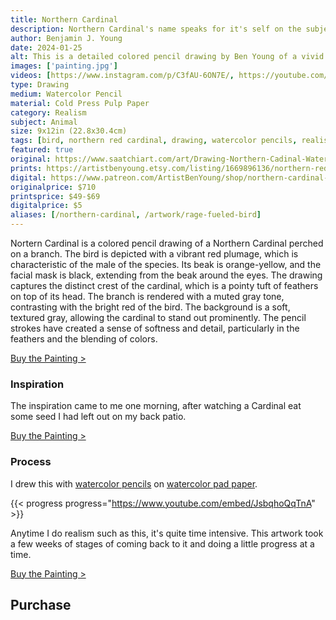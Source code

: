 ```yaml
---
title: Northern Cardinal
description: Northern Cardinal's name speaks for it's self on the subject of this watercolor pencil drawing. A brightly colored bird I am fond of.
author: Benjamin J. Young
date: 2024-01-25
alt: This is a detailed colored pencil drawing by Ben Young of a vivid red cardinal perched on a snowy branch.
images: ['painting.jpg']
videos: [https://www.instagram.com/p/C3fAU-6ON7E/, https://youtube.com/shorts/JsbqhoQqTnA]
type: Drawing
medium: Watercolor Pencil
material: Cold Press Pulp Paper
category: Realism
subject: Animal
size: 9x12in (22.8x30.4cm)
tags: [bird, northern red cardinal, drawing, watercolor pencils, realism, animal art]
featured: true
original: https://www.saatchiart.com/art/Drawing-Northern-Cadinal-Watercolor-Pencil-Drawing/2418035/11491525/view
prints: https://artistbenyoung.etsy.com/listing/1669896136/northern-red-cardinal-bird-drawing-with
digital: https://www.patreon.com/ArtistBenYoung/shop/northern-cardinal-139662
originalprice: $710
printsprice: $49-$69
digitalprice: $5
aliases: [/northern-cardinal, /artwork/rage-fueled-bird]
---
```


Nortern Cardinal is a colored pencil drawing of a Northern Cardinal perched on a branch. The bird is depicted with a vibrant red plumage, which is characteristic of the male of the species. Its beak is orange-yellow, and the facial mask is black, extending from the beak around the eyes. The drawing captures the distinct crest of the cardinal, which is a pointy tuft of feathers on top of its head. The branch is rendered with a muted gray tone, contrasting with the bright red of the bird. The background is a soft, textured gray, allowing the cardinal to stand out prominently. The pencil strokes have created a sense of softness and detail, particularly in the feathers and the blending of colors.

[Buy the Painting >](#purchase)

### Inspiration ###

The inspiration came to me one morning, after watching a Cardinal eat some seed I had left out on my back patio.

[Buy the Painting >](#purchase)

### Process ###

I drew this with [watercolor pencils](https://www.dpbolvw.net/click-101118598-13717235?url=https%3A%2F%2Fwww.dickblick.com%2Fitems%2Ffaber-castell-albrecht-durer-watercolor-pencils-set-of-24%2F%3Fclicktracking%3Dtrue%26wmcp%3Dpla%26wmcid%3Ditems%26wmckw%3D20567-0249%26country%3Dus%26currency%3Dusd&cjsku=20567-0249) on [watercolor pad paper](https://www.jdoqocy.com/click-101118598-13717235?url=https%3A%2F%2Fwww.dickblick.com%2Fitems%2Ffaber-castell-watercolor-pad-9x-12-90-lb-15-sheets%2F%3Fclicktracking%3Dtrue%26wmcp%3Dpla%26wmcid%3Ditems%26wmckw%3D10163-1001%26country%3Dus%26currency%3Dusd&cjsku=10163-1001).

{{< progress progress="https://www.youtube.com/embed/JsbqhoQqTnA" >}}

Anytime I do realism such as this, it's quite time intensive. This artwork took a few weeks of stages of coming back to it and doing a little progress at a time.

[Buy the Painting >](#purchase)


## Purchase ##
